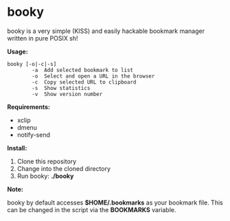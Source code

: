 # booky

booky is a very simple (KISS) and easily hackable bookmark manager written in pure POSIX sh!

**Usage:**

```
booky [-o|-c|-s]
        -a  Add selected bookmark to list
        -o  Select and open a URL in the browser
        -c  Copy selected URL to clipboard
        -s  Show statistics
        -v  Show version number
```


**Requirements:**
- xclip
- dmenu
- notify-send

**Install:**
1. Clone this repository
2. Change into the cloned directory
3. Run booky: **./booky**


**Note:**

booky by default accesses **$HOME/.bookmarks** as your bookmark file. This can be changed in the script via the **BOOKMARKS** variable.
